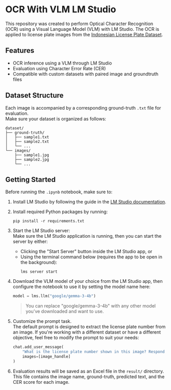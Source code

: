 # OCR With VLM LM Studio

This repository was created to perform Optical Character Recognition (OCR) using a Visual Language Model (VLM) with LM Studio. The OCR is applied to license plate images from the [Indonesian License Plate Dataset](https://www.kaggle.com/datasets/juanthomaswijaya/indonesian-license-plate-dataset). 

## Features
* OCR inference using a VLM through LM Studio
* Evaluation using Character Error Rate (CER)
* Compatible with custom datasets with paired image and groundtruth files

## Dataset Structure
Each image is accompanied by a corresponding ground-truth `.txt` file for evaluation.  
Make sure your dataset is organized as follows:
```
dataset/
├── ground-truth/
│   ├── sample1.txt
│   ├── sample2.txt
│   └── ...
└── images/
    ├── sample1.jpg
    ├── sample2.jpg
    └── ...

```
## Getting Started
Before running the `.ipynb` notebook, make sure to:
1. Install LM Studio by following the guide in the [LM Studio documentation](https://lmstudio.ai/docs/app).
2. Install required Python packages by running:
    ```
    pip install -r requirements.txt
    ```
3. Start the LM Studio server:  
    Make sure the LM Studio application is running, then you can start the server by either:
    * Clicking the "Start Server" button inside the LM Studio app, or
    * Using the terminal command below (requires the app to be open in the background):
        ```
        lms server start
        ```
4. Download the VLM model of your choice from the LM Studio app, then configure the notebook to use it by setting the model name here:
    ```py
    model = lms.llm("google/gemma-3-4b")
    ```
    > You can replace "google/gemma-3-4b" with any other model you’ve downloaded and want to use.

5. Customize the prompt task.  
   The default prompt is designed to extract the license plate number from an image. If you're working with a different dataset or have a different objective, feel free to modify the prompt to suit your needs:
    ```py
    chat.add_user_message(
        "What is the license plate number shown in this image? Respond only with the license plate characters, without any spaces, or punctuation. Do not include the expiration date.",
        images=[image_handle]
    )
    ```
6. Evaluation results will be saved as an Excel file in the `result/` directory. This file contains the image name, ground-truth, predicted text, and the CER score for each image.